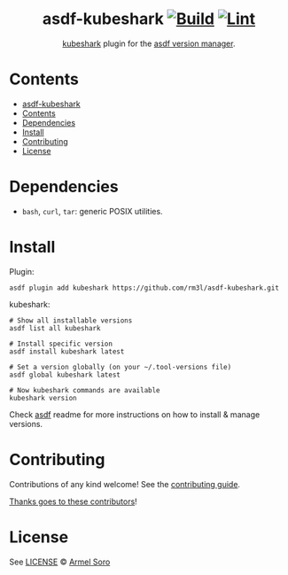 <div align="center">

# asdf-kubeshark [![Build](https://github.com/rm3l/asdf-kubeshark/actions/workflows/build.yml/badge.svg)](https://github.com/rm3l/asdf-kubeshark/actions/workflows/build.yml) [![Lint](https://github.com/rm3l/asdf-kubeshark/actions/workflows/lint.yml/badge.svg)](https://github.com/rm3l/asdf-kubeshark/actions/workflows/lint.yml)

[kubeshark](https://github.com/kubeshark/kubeshark) plugin for the [asdf version manager](https://asdf-vm.com).

</div>

# Contents

- [asdf-kubeshark  ](#asdf-kubeshark--)
- [Contents](#contents)
- [Dependencies](#dependencies)
- [Install](#install)
- [Contributing](#contributing)
- [License](#license)

# Dependencies

- `bash`, `curl`, `tar`: generic POSIX utilities.

# Install

Plugin:

```shell
asdf plugin add kubeshark https://github.com/rm3l/asdf-kubeshark.git
```

kubeshark:

```shell
# Show all installable versions
asdf list all kubeshark

# Install specific version
asdf install kubeshark latest

# Set a version globally (on your ~/.tool-versions file)
asdf global kubeshark latest

# Now kubeshark commands are available
kubeshark version
```

Check [asdf](https://github.com/asdf-vm/asdf) readme for more instructions on how to
install & manage versions.

# Contributing

Contributions of any kind welcome! See the [contributing guide](contributing.md).

[Thanks goes to these contributors](https://github.com/rm3l/asdf-kubeshark/graphs/contributors)!

# License

See [LICENSE](LICENSE) © [Armel Soro](https://github.com/rm3l/)
